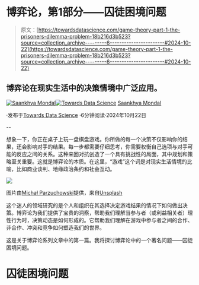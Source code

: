 # 博弈论，第1部分——囚徒困境问题

> 原文：[https://towardsdatascience.com/game-theory-part-1-the-prisoners-dilemma-problem-18b216d3b523?source=collection_archive---------6-----------------------#2024-10-22](https://towardsdatascience.com/game-theory-part-1-the-prisoners-dilemma-problem-18b216d3b523?source=collection_archive---------6-----------------------#2024-10-22)

## 博弈论在现实生活中的决策情境中广泛应用。

[](https://saankhya.medium.com/?source=post_page---byline--18b216d3b523--------------------------------)[![Saankhya Mondal](../Images/b22ffe3b52c6c3bcfafaeed3812811d8.png)](https://saankhya.medium.com/?source=post_page---byline--18b216d3b523--------------------------------)[](https://towardsdatascience.com/?source=post_page---byline--18b216d3b523--------------------------------)[![Towards Data Science](../Images/a6ff2676ffcc0c7aad8aaf1d79379785.png)](https://towardsdatascience.com/?source=post_page---byline--18b216d3b523--------------------------------) [Saankhya Mondal](https://saankhya.medium.com/?source=post_page---byline--18b216d3b523--------------------------------)

·发布于[Towards Data Science](https://towardsdatascience.com/?source=post_page---byline--18b216d3b523--------------------------------) ·6分钟阅读·2024年10月22日

--

想象一下，你正在桌子上玩一盘棋盘游戏。你所做的每一个决策不仅影响你的结果，还会影响对手的结果。每一步都需要仔细思考，你需要权衡自己选项与对手可能的反应之间的关系。这种来回对抗创造了一个具有挑战性的局面，其中规划和策略至关重要。这就是博弈论的本质。在这里，“游戏”这个词是对现实生活情境的比喻，比如商业谈判、地缘政治条约和社会互动。

![](../Images/6c4019403c2a3e28cdf5915793f6882d.png)

图片由[Michał Parzuchowski](https://unsplash.com/@mparzuchowski?utm_source=medium&utm_medium=referral)提供，来自[Unsplash](https://unsplash.com/?utm_source=medium&utm_medium=referral)

这个迷人的领域研究的是个人和组织在其选择决定游戏结果的情况下如何做出决策。博弈论为我们提供了宝贵的洞察，帮助我们理解当参与者（或利益相关者）理性行为时，决策动态是如何形成的。它帮助我们理解在游戏中参与者之间的合作、非合作、冲突和竞争如何塑造我们的世界。

这是关于博弈论系列文章中的第一篇。我将探讨博弈论中的一个著名问题——囚徒困境问题。

# 囚徒困境问题

